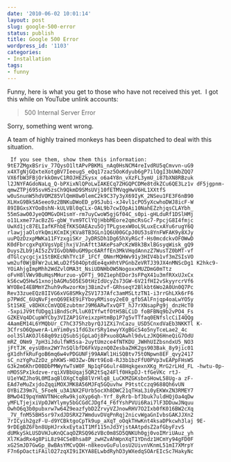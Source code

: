 ```yaml
---
date: '2010-06-02 10:01:14'
layout: post
slug: google-500-error
status: publish
title: Google 500 Error
wordpress_id: '1103'
categories:
- Installation
tags:
- funny
---
```


Funny, here is what you get to those who have not received this yet.  I got this while on YouTube unlink accounts:


> 500 Internal Server Error

Sorry, something went wrong.

A team of highly trained monkeys has been dispatched to deal with this situation.


`
If you see them, show them this information:
9tE7ZMgxBSriv_77QysO1ltAPvPBKMi_nAq0HsNCM4reIvdRU5qCmvvn-uG9
x4XTgNjGQxteXotgBV7IeeugS_eQq17zaz5OoKdyub6gP7ilQgI3bUWbZQQ7
VX6fbW3FBjOrkkOmvC1ROJHEZkysx_o6a4Y8n_vXzFL3ymU_i87bXN8RBzuk
l2JNYFAGdoNaLq_Q-bPXixNlQPoLwIAKECq7ZHGQPCDMe8tdkZCu6QE3Lz1v
dF5jgpnm-qmwZTPj695svH5zsCh9QkmD9SMsUVj10fETMVqgHwV6HL1XXtfS
w0uSnunW5hdVOMZ85VlQmH8w0lemC2k9C37y3yX69IyK_2NSeu1FE3F6nB90
XLHxG9BkSASeeo9z2BNKuDWoED_p9SJubi-xJ4vl1cPO5yXcwhoDWJ8icF-W
89IBGxsXYOoBshN-kULVBl0qCLx-OAL9b7cwIOpAi10NahEZzhjqsCLAYbh_
55mSawO0JyeQOMGvDH1smY-rm7uyCwoW5gjGf04C_s0pi-gHLduRf1DSlHMj
o11Lxme77acBzZG-gbW_Yvm9TClYQjHbbMEore2qmcRsGc7-PpcjG8I4fmjc
UwXd1jc87ELIafKFhbEfKKSOAEAzu5OjTPLgsexW0oL9LuxEcxAYu6rugY6Q
rlawjjaOloYkQmiKCmIKjKVa8TB3GLn1Q6U00GCpJ0U53s8YnFWFAK9y8XJy
uuPQzDzxpMWKa11FYzxgiSKr_JyDRSDh1Dg65hXyRGcf-Hs0mcdckvOFOWwD
K0dFbrcgxPqXVgsVpEjhxjVJnAftt3AKePsaPcKzW8k3BxlBGsyqWisk_gQ9
DuysZLb9jAI5zZVIGvDbN0uGM9pc6ARffEn3MkVHqdAnnzZ7WusTZ0bMT-vf
dTGlcycgcjx1StBKEcNhTYc1F_1FCf_ONmrMQHWv91y3HIV4b1vf3mZSIsVO
wm2uf0WjBFWr2uLWLuD2f504OptdEe4qxHhtVPGnbZeVRTJ39JX4nMNScDg1
K2hkc9-YOiAhjgImpMhh2WdZvlOMA3t_NsiUDNHbOW5NogoxxMUZDmG0mTtz
oFvH8lVWv9BuHqsMHurzuo-yDFTj_90Z1ephEDor3sFPqX41u3mfRXxUJxCx
kS6cwQ5HwS1xnojbAGMu5O5ES0tHzIdUcyZs73GW-6V21fHI2vSkyyrcrVf6
WYOBeI4EBMmYZhuh9vRwzorKmj3Bim2vf-GRhseqY2Blkbt6Wo2A0Un0Q7Pc
Rev33zueEQz8IIVG6xVG8SMkyZSV1737Afc3amMSLtzTN1-i3rrGhLXk6rF6
p7PWdC_6UqNvFjenQ69EkE9iFYboyRMisoy2eE0_gfbSAlFnjqp4oaLwYO5y
St1SKE_v8DHXcCmVQDEzubtmrJ9M6ARwTxvQFT_hJ7rXNsapPg9j_dnzHcT0
-5xpiJV9tfUDgq1iBndScPLluK0IYfwtfOtH5BLCiD_foBFBNq9b2vPO4_Fs
GZKEVq4DCupWYCby3VIZAP1GYeixzpHtmBp1P7g5vTTfaq0ENfslcCiI4QQg
4AamEM14L6YMQbUr_C7hC375hzbyrQJ1ZXi7nCazu_USD5CnxdVaEb3NKKTl
K-3CfrsO6QpwerA-LmYim0ys1fdG3xrSRy1ewyYXgBGcS4o5nyTceLae2_4c
ool3SlAKOJl68q09ziQSubSjGpLaOj8Pxuo8QAwhl9dvLzJKQ6HneQiG7OdU
mRZ_ONm9_7pH3iJdulfWR5sa-2uytUmzce4fNTKDU_JWHhUIZbsndxU5_NO3
jFtTJK_eysUBnx2WY7nSQlbfD6FkVpznQ0ZesbaZHK2gs903Bak_8y9jic01
gX1dhfkRuFgoB6mq6w4vPDGUNFj99AAWl1HiSQBtv75tONpwn8EF_qvy2417
sC_nzYgPuZzDz_phKWS-HO3Zw-DNrt9Eo8-RJ3b1bzFfU0PVp3vEAPpFHsWS
G3k2m6KhrD0BDbPMWyYwTsW0F_Np1qFG6ulr48HqkgexnXKg_MrG2rLHd_FL
-hwtu-0p-nMOSSPx1kdzve-rqiXVBbUqaj5QR2tSq24Flf0HkpDJ-tfGeVKc
rtJ-U1eYWZJho9L0MIaqBlOXgCtqB8lVrHlq8_LuCKMZGKsbn5HowL58Ug-a
zF-EAd7eMuZxjdoZqqiMOXJMK8A56MJFq5GQuvhw_P9tstCczq9688Qh6vUN
OYBiZ39m7L_5FoeN_u3A1NX2FUrb5ocXh8DWC21qTHaL3i0yEKWxZN3RMEY7
BMwO4I9pqYmNVTNHceRw9kjoXyp6qh-Yrf_8yRrb-bf3buk7uldHQjOa4qDw
yMFLTjejxiVpOJWYlymy5bGCGdCJDgf4_F6fYshPVUi6Rai7lF3DDuwJNquu
OwhO6q3b0pubxrw7w64Z9eazfybD2ZrvyVZJnowRHV7O2Ixb0fK016BW2cXq
_7V_fnM55BH5sr97xdJDSRX27WmduvDVqPnRqj2nicvWgaGnIvbsGAKJJXn2
7rICyih2gzF-U-d9YCBktgoCpTk9up_aXqT_oOqkTHwKnt4ksaDPkcwh3laj
9E-9rDEgBZ6Fbn8UpHJrxkxEyta1T1Mf115nJd3YjstAAtpdsZ2afGbyFzvS
dUMkySkLUSDVHJuKnQCaqOZRSQ96zVBc0m8SD5QNKUh0gj0voIMriUAuz_yh
Xl7KadRx4g8PiL8z94CSeBhsa8P_zwHZvAhWpnXqT1YDndz1HCmYy94gFD0F
xG2SmJD7GwGp_8wBAsYMCvQOH-n8keovGuFulosU2UivnVKnmL51mI7XMrpY
F7n6pOactiFAilO27zqXI9iIKYA8ELwbdRyhD3yWXedqSOArEIcSc7HakyNc`

